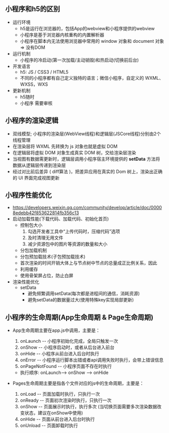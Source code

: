 
## 小程序和h5的区别
- 运行环境
  - h5是运行在浏览器的，包括App的webview和小程序提供的webview
  - 小程序是基于浏览器内核重构的内置解析器
  - 小程序在脚本内无法使用浏览器中常用的 window 对象和 document 对象 => 没有DOM
- 运行机制
  - 小程序的冷启动(第一次加载/主动销毁)和热启动(切换前后台)
- 开发语言
  - h5: JS / CSS3 / HTML5
  - 不同的小程序都有自己定义独特的语言；微信小程序，自定义的 WXML、WXSS，WXS
- 更新机制
  - h5随时
  - 小程序 需要审核

## 小程序的渲染逻辑
- 双线模型; 小程序的渲染层(WebView线程)和逻辑层(JSCore线程)分别由2个线程管理
- 在渲染层将 WXML 先转换为 js 对象也就是虚拟 DOM
- 在逻辑层将虚拟 DOM 对象生成真实 DOM 树，交给渲染层渲染
- 当视图有数据需更新时，逻辑层调用小程序宿主环境提供的 **setData** 方法将数据从逻辑层传递到渲染层
- 经过对比前后差异 ( diff算法 )，把差异应用在真实的 Dom 树上，渲染出正确的 UI 界面完成视图更新

## 小程序性能优化   
- https://developers.weixin.qq.com/community/develop/article/doc/00008edebb42f853622814fb356c13
- 启动加载性能(下载代码、加载代码、初始化首页)
  - 控制包大小
    1. 勾选开发者工具中“上传代码时，压缩代码”选项
    2. 及时清理无用文件
    3. 减少资源包中的图片等资源的数量和大小
  - 分包加载机制
  - 分包预加载技术(子包预加载技术)
  - 首次渲染的时间开销大体上与节点树中节点的总量成正比例关系，因此
  - 利用缓存
  - 使用骨架屏占位，防止白屏
- 渲染性能优化
  - setData
    - 避免频繁调用setData(每次都是进程间的通信，消耗资源)
    - 避免setData的数据量过大(使用特殊key实现局部更新)
    
## 小程序的生命周期(App生命周期 & Page生命周期)
- App生命周期主要在app.js中调用，主要是：
    1. onLaunch -- 小程序初始化完成，全局只触发一次
    2. onShow -- 小程序启动时，或者从后台进入前台
    3. onHide -- 小程序从前台进入后台时执行
    4. onError -- 小程序运行脚本出错或者api调用失败时执行，会带上错误信息
    5. onPageNotFound -- 小程序页面不存在时执行
    - 执行顺序: onLaunch--> onShow --> onHide

- Pages生命周期主要是指各个文件对应的js中的生命周期，主要是：
    1. onLoad -- 页面加载时执行，只执行一次
    2. onReady -- 页面初次渲染时执行，只执行一次
    3. onShow -- 页面展示时执行，执行多次 (当切换页面需要多次渲染数据改变状态，建议在onShow中使用)
    4. onHide -- 页面从前台进入后台时执行
    5. onUnload -- 页面卸载时执行
